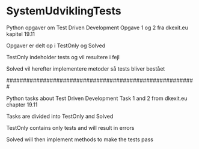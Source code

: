 # SystemUdviklingTests
Python opgaver om Test Driven Development
Opgave 1 og 2 fra dkexit.eu kapitel 19.11

Opgaver er delt op i TestOnly og Solved

TestOnly indeholder tests og vil resultere i fejl

Solved vil herefter implementere metoder så tests bliver bestået

#########################################################

Python tasks about Test Driven Development
Task 1 and 2 from dkexit.eu chapter 19.11

Tasks are divided into TestOnly and Solved 

TestOnly contains only tests and will result in errors

Solved will then implement methods to make the tests pass


